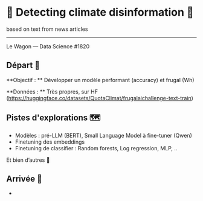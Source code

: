 # 📝 Detecting climate disinformation 📝
based on text from news articles

---
Le Wagon — Data Science #1820

## Départ 🚀
**Objectif : ** Développer un modèle performant (accuracy) et frugal (Wh)

**Données : ** Très propres, sur HF (https://huggingface.co/datasets/QuotaClimat/frugalaichallenge-text-train)

## Pistes d'explorations 🗺️
- Modèles : pré-LLM (BERT), Small Language Model à fine-tuner (Qwen)
- Finetuning des embeddings
- Finetuning de classifier : Random forests, Log regression, MLP, ..

Et bien d’autres  🥰

## Arrivée 🏁
- 
